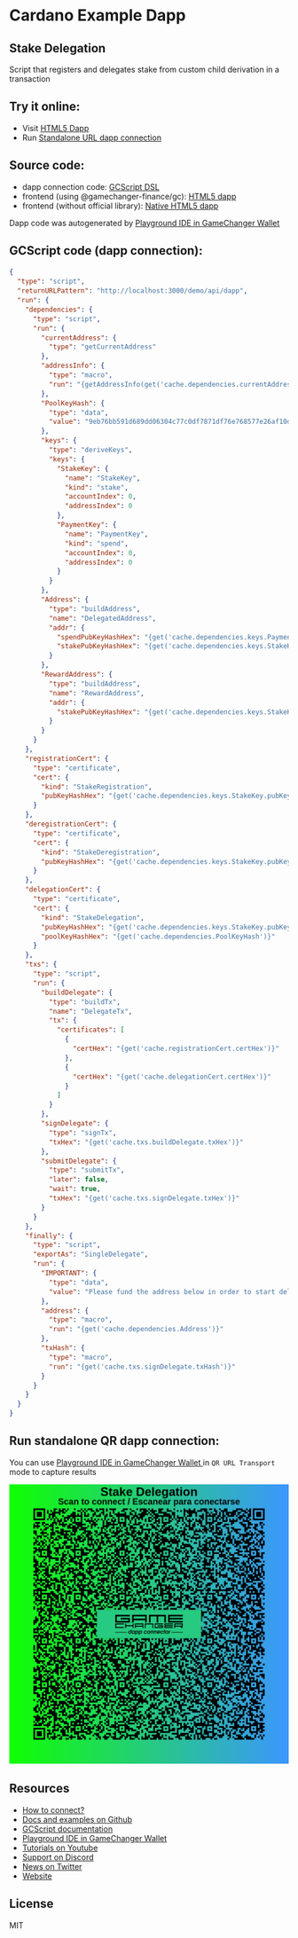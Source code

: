 
# Cardano Example Dapp

## **Stake Delegation**

Script that registers and delegates stake from custom child derivation in a transaction


## Try it online: 

-  Visit [HTML5 Dapp](https://gamechangerfinance.github.io/gamechanger.wallet/examples/Stake%20Delegation.html)
-  Run [Standalone URL dapp connection](https://beta-wallet.gamechanger.finance/api/2/run/1-H4sIAAAAAAAAA61VTW_iMBD9K1EubSUUQtmSwg21h6LuB2K7p9UeHHsCVo0dOZMWhPjvOw4EnALd7i4cUDyeefPmzdhehbjMIRyEBbcyx7AVWsDS6h-Tz2OGCFbT3gwxH7TbynCmZqbAQTeO47aAuWmzXLYFy3MXWJLvKhSQgxaguYTCrQ_wN268tBY0DoWwUPiOU8C75t66FbLN50hnxnOdM25NDRmuKHK497uk5eUFZ3wGkc8pama-uLpauwxjY9QjLB9YMfMyCIaMErwwVbplH9Kkl6Y3_Y7o3faFiHvd-BNPEh6LLLlNOvTfg6R3e5MkcN1jWScW3es05i7BMyz9MgVY-QKPzrjf-47s2dnct2Zz57czkZfUwinpLLRknJtS44gKW4SD2BNpY3BFseWcSm0iesY9ptPnI5hrQj3sWVpKJWpzq050DwqmDMHbcXAurso3LtOt4g8OvGrg0Y45eaI97Sj3Ay-of62NKH8HWCt7COeKnMArs-KjpTa9vTrPS8sRszCVBVqG0ug7sOhx47SUmeSkOXHg281tiyvciRdMLvkZBaOB_h9m943ws3OrJvHfeNWhZ-RESPvr5g9Q3sVUl4OL927WakLrs_d2cp8Wh-ezsuGiupX3elCKnxvDIcG3nY62bhXB1qmoZhcaMb9cWYWc6iO8nXlL8RCTpIgaBUeV14ZIWJTpXOIxzGqjQlW0Q2c1Y6qAVvjKJI0A2hJO5_N5eulcCZnUTKnlse7AIjcWh4UbLKmnCna0dp0bfRl_mzwNvz6dfoHGClgBQVZqEeAMgu39HKSgzGsgdWAsHcQATUBXj8Wg1lxPvWf03Sf06BDuHstKVqq5-UyeRjmm126S6fcb9hBKGoAIAAA)

## Source code:

- dapp connection code: [GCScript DSL](Stake%20Delegation.gcscript)
- frontend (using @gamechanger-finance/gc): [HTML5 dapp](Stake%20Delegation.html)
- frontend (without official library): [Native HTML5 dapp](Stake%20Delegation_nolib.html)

Dapp code was autogenerated by [Playground IDE in GameChanger Wallet ](https://beta-wallet.gamechanger.finance/playground)

## GCScript code (dapp connection):
```json
{
  "type": "script",
  "returnURLPattern": "http://localhost:3000/demo/api/dapp",
  "run": {
    "dependencies": {
      "type": "script",
      "run": {
        "currentAddress": {
          "type": "getCurrentAddress"
        },
        "addressInfo": {
          "type": "macro",
          "run": "{getAddressInfo(get('cache.dependencies.currentAddress'))}"
        },
        "PoolKeyHash": {
          "type": "data",
          "value": "9eb76bb591d689dd06304c77c0df7871df76e768577e26af10d32b0c"
        },
        "keys": {
          "type": "deriveKeys",
          "keys": {
            "StakeKey": {
              "name": "StakeKey",
              "kind": "stake",
              "accountIndex": 0,
              "addressIndex": 0
            },
            "PaymentKey": {
              "name": "PaymentKey",
              "kind": "spend",
              "accountIndex": 0,
              "addressIndex": 0
            }
          }
        },
        "Address": {
          "type": "buildAddress",
          "name": "DelegatedAddress",
          "addr": {
            "spendPubKeyHashHex": "{get('cache.dependencies.keys.PaymentKey.pubKeyHashHex')}",
            "stakePubKeyHashHex": "{get('cache.dependencies.keys.StakeKey.pubKeyHashHex')}"
          }
        },
        "RewardAddress": {
          "type": "buildAddress",
          "name": "RewardAddress",
          "addr": {
            "stakePubKeyHashHex": "{get('cache.dependencies.keys.StakeKey.pubKeyHashHex')}"
          }
        }
      }
    },
    "registrationCert": {
      "type": "certificate",
      "cert": {
        "kind": "StakeRegistration",
        "pubKeyHashHex": "{get('cache.dependencies.keys.StakeKey.pubKeyHashHex')}"
      }
    },
    "deregistrationCert": {
      "type": "certificate",
      "cert": {
        "kind": "StakeDeregistration",
        "pubKeyHashHex": "{get('cache.dependencies.keys.StakeKey.pubKeyHashHex')}"
      }
    },
    "delegationCert": {
      "type": "certificate",
      "cert": {
        "kind": "StakeDelegation",
        "pubKeyHashHex": "{get('cache.dependencies.keys.StakeKey.pubKeyHashHex')}",
        "poolKeyHashHex": "{get('cache.dependencies.PoolKeyHash')}"
      }
    },
    "txs": {
      "type": "script",
      "run": {
        "buildDelegate": {
          "type": "buildTx",
          "name": "DelegateTx",
          "tx": {
            "certificates": [
              {
                "certHex": "{get('cache.registrationCert.certHex')}"
              },
              {
                "certHex": "{get('cache.delegationCert.certHex')}"
              }
            ]
          }
        },
        "signDelegate": {
          "type": "signTx",
          "txHex": "{get('cache.txs.buildDelegate.txHex')}"
        },
        "submitDelegate": {
          "type": "submitTx",
          "later": false,
          "wait": true,
          "txHex": "{get('cache.txs.signDelegate.txHex')}"
        }
      }
    },
    "finally": {
      "type": "script",
      "exportAs": "SingleDelegate",
      "run": {
        "IMPORTANT": {
          "type": "data",
          "value": "Please fund the address below in order to start delegating"
        },
        "address": {
          "type": "macro",
          "run": "{get('cache.dependencies.Address')}"
        },
        "txHash": {
          "type": "macro",
          "run": "{get('cache.txs.signDelegate.txHash')}"
        }
      }
    }
  }
}
```

## Run standalone QR dapp connection: 

You can use [Playground IDE in GameChanger Wallet ](https://beta-wallet.gamechanger.finance/playground) in `QR URL Transport` mode to capture results

[![This GCScript/URL is too large! make it shorter uploading parts to GCFS. Unable to generate QR code](Stake%20Delegation.png)](https://gamechangerfinance.github.io/gamechanger.wallet/examples/Stake%20Delegation.png)

## Resources
- [How to connect?](https://www.npmjs.com/package/@gamechanger-finance/gc)
- [Docs and examples on Github](https://github.com/GameChangerFinance/gamechanger.wallet/)
- [GCScript documentation](https://beta-wallet.gamechanger.finance/doc/api/v2)
- [Playground IDE in GameChanger Wallet ](https://beta-wallet.gamechanger.finance/playground)
- [Tutorials on Youtube](https://www.youtube.com/@gamechanger.finance)
- [Support on Discord](https://discord.gg/vpbfyRaDKG)
- [News on Twitter](https://twitter.com/GameChangerOk)
- [Website](https://gamechanger.finance)

## License
MIT 
    
